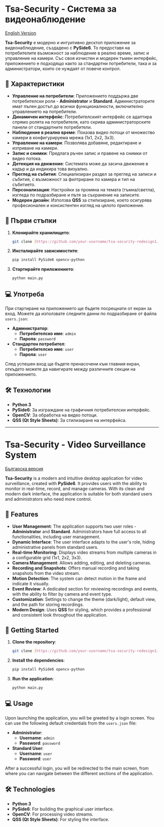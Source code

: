 # Tsa-Security - Система за видеонаблюдение

[English Version](#tsa-security---video-surveillance-system)

**Tsa-Security** е модерно и интуитивно десктоп приложение за видеонаблюдение, създадено с **PySide6**. То предоставя на потребителите възможност за наблюдение в реално време, запис и управление на камери. Със своя изчистен и модерен тъмен интерфейс, приложението е подходящо както за стандартни потребители, така и за администратори, които се нуждаят от повече контрол.

## 🌟 Характеристики

* **Управление на потребители**: Приложението поддържа две потребителски роли - **Administrator** и **Standard**. Администраторите имат пълен достъп до всички функционалности, включително управлението на потребители.
* **Динамичен интерфейс**: Потребителският интерфейс се адаптира спрямо ролята на потребителя, като скрива администраторските панели от стандартните потребители.
* **Наблюдение в реално време**: Показва видео потоци от множество камери в конфигурируема мрежа (1x1, 2x2, 3x3).
* **Управление на камери**: Позволява добавяне, редактиране и изтриване на камери.
* **Запис и снимки**: Предлага ръчен запис и правене на снимки от видео потока.
* **Детекция на движение**: Системата може да засича движение в кадър и да индикира това визуално.
* **Преглед на събития**: Специализиран раздел за преглед на записи и събития, с възможност за филтриране по камера и тип на събитието.
* **Персонализация**: Настройки за промяна на темата (тъмна/светла), изгледа по подразбиране и пътя за съхранение на записите.
* **Модерен дизайн**: Използва **QSS** за стилизиране, което осигурява професионален и консистентен изглед на цялото приложение.

## 🚀 Първи стъпки

1.  **Клонирайте хранилището**:
    ```bash
    git clone [https://github.com/your-username/tsa-security-redesign1.git](https://github.com/your-username/tsa-security-redesign1.git)
    ```
2.  **Инсталирайте зависимостите**:
    ```bash
    pip install PySide6 opencv-python
    ```
3.  **Стартирайте приложението**:
    ```bash
    python main.py
    ```

## 💻 Употреба

При стартиране на приложението ще бъдете посрещнати от екран за вход. Можете да използвате следните данни по подразбиране от файла `users.json`:

* **Администратор**:
    * **Потребителско име**: `admin`
    * **Парола**: `password`
* **Стандартен потребител**:
    * **Потребителско име**: `user`
    * **Парола**: `user`

След успешен вход ще бъдете пренасочени към главния екран, откъдето можете да навигирате между различните секции на приложението.

## 🛠️ Технологии

* **Python 3**
* **PySide6**: За изграждане на графичния потребителски интерфейс.
* **OpenCV**: За обработка на видео потоци.
* **QSS (Qt Style Sheets)**: За стилизиране на интерфейса.

---

# Tsa-Security - Video Surveillance System

[Българска версия](#tsa-security---система-за-видеонаблюдение)

**Tsa-Security** is a modern and intuitive desktop application for video surveillance, created with **PySide6**. It provides users with the ability to monitor in real-time, record, and manage cameras. With its clean and modern dark interface, the application is suitable for both standard users and administrators who need more control.

## 🌟 Features

* **User Management**: The application supports two user roles - **Administrator** and **Standard**. Administrators have full access to all functionalities, including user management.
* **Dynamic Interface**: The user interface adapts to the user's role, hiding administrative panels from standard users.
* **Real-time Monitoring**: Displays video streams from multiple cameras in a configurable grid (1x1, 2x2, 3x3).
* **Camera Management**: Allows adding, editing, and deleting cameras.
* **Recording and Snapshots**: Offers manual recording and taking snapshots from the video stream.
* **Motion Detection**: The system can detect motion in the frame and indicate it visually.
* **Event Review**: A dedicated section for reviewing recordings and events, with the ability to filter by camera and event type.
* **Customization**: Settings to change the theme (dark/light), default view, and the path for storing recordings.
* **Modern Design**: Uses **QSS** for styling, which provides a professional and consistent look throughout the application.

## 🚀 Getting Started

1.  **Clone the repository**:
    ```bash
    git clone [https://github.com/your-username/tsa-security-redesign1.git](https://github.com/your-username/tsa-security-redesign1.git)
    ```
2.  **Install the dependencies**:
    ```bash
    pip install PySide6 opencv-python
    ```
3.  **Run the application**:
    ```bash
    python main.py
    ```

## 💻 Usage

Upon launching the application, you will be greeted by a login screen. You can use the following default credentials from the `users.json` file:

* **Administrator**:
    * **Username**: `admin`
    * **Password**: `password`
* **Standard User**:
    * **Username**: `user`
    * **Password**: `user`

After a successful login, you will be redirected to the main screen, from where you can navigate between the different sections of the application.

## 🛠️ Technologies

* **Python 3**
* **PySide6**: For building the graphical user interface.
* **OpenCV**: For processing video streams.
* **QSS (Qt Style Sheets)**: For styling the interface.